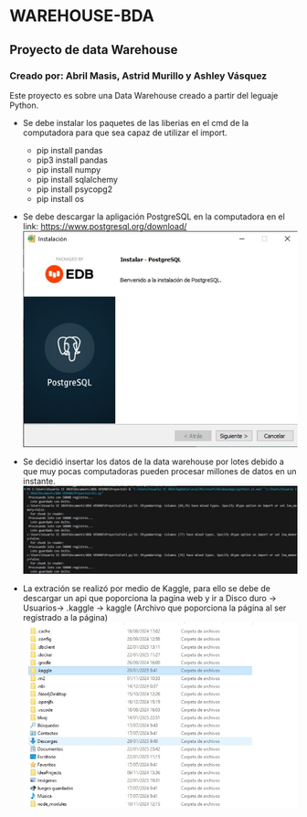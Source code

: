 # WAREHOUSE-BDA
## Proyecto de data Warehouse 
### Creado por: Abril Masis, Astrid Murillo y Ashley Vásquez

Este proyecto es sobre una Data Warehouse creado a partir del leguaje Python. 
* Se debe instalar los paquetes de las liberias en el cmd de la computadora para que sea capaz de utilizar el import.
   - pip install pandas
   - pip3 install pandas
   - pip install numpy
   - pip install sqlalchemy
   - pip install psycopg2
   - pip install os

* Se debe descargar la apligación PostgreSQL en la computadora en el link: https://www.postgresql.org/download/
![]( https://github.com/AstridYazz/Lab-2/blob/main/PostgreSQL.jpg)

* Se decidió insertar los datos de la data warehouse por lotes debido a que muy pocas computadoras pueden procesar millones de datos en un instante.
![](https://github.com/AstridYazz/Lab-2/blob/main/lote.jpg)

* La extración se realizó por medio de Kaggle, para ello se debe de descargar un api que poporciona la pagina web y ir a Disco duro -> Usuarios-> .kaggle -> kaggle (Archivo que poporciona la página al ser registrado a la página)
![](https://github.com/AstridYazz/Lab-2/blob/main/.kaggle.jpeg)
  




